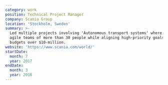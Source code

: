 ```yaml
---
category: work
position: Technical Project Manager
company: Scania Group
location: 'Stockholm, Sweden'
summary: >-
  Led multiple projects involving 'Autonomous transport systems' where I led
  agile teams of more than 30 people while aligning high-priority goals with
  budgets over $10-million.
website: 'https://www.scania.com/world/'
startDate:
  month: 7
  year: 2017
endDate:
  month: 3
  year: 2018
---
```


